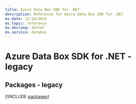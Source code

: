 ```yaml
---
title: Azure Data Box SDK for .NET
description: Reference for Azure Data Box SDK for .NET
ms.date: 12/14/2023
ms.topic: reference
ms.devlang: dotnet
ms.service: databox
---
```

# Azure Data Box SDK for .NET - legacy
## Packages - legacy
[!INCLUDE [packages](data-box-index.md)]